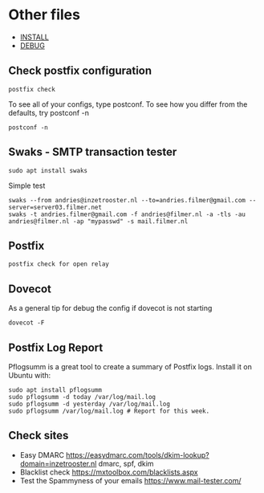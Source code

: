 # Other files
* [INSTALL](./INSTALL.md)
* [DEBUG](./DEBUG.md)

## Check postfix configuration

    postfix check

To see all of your configs, type postconf. To see how you differ from the defaults, try postconf -n

    postconf -n

## Swaks - SMTP transaction tester

    sudo apt install swaks

Simple test

    swaks --from andries@inzetrooster.nl --to=andries.filmer@gmail.com --server=server03.filmer.net
    swaks -t andries.filmer@gmail.com -f andries@filmer.nl -a -tls -au andries@filmer.nl -ap "mypasswd" -s mail.filmer.nl

## Postfix

    postfix check for open relay

## Dovecot

As a general tip for debug the config if dovecot is not starting

    dovecot -F


## Postfix Log Report

Pflogsumm is a great tool to create a summary of Postfix logs. Install it on Ubuntu with:

    sudo apt install pflogsumm
    sudo pflogsumm -d today /var/log/mail.log
    sudo pflogsumm -d yesterday /var/log/mail.log
    sudo pflogsumm /var/log/mail.log # Report for this week.

## Check sites
* Easy DMARC <https://easydmarc.com/tools/dkim-lookup?domain=inzetrooster.nl> dmarc, spf, dkim
* Blacklist check <https://mxtoolbox.com/blacklists.aspx>
* Test the Spammyness of your emails <https://www.mail-tester.com/>

